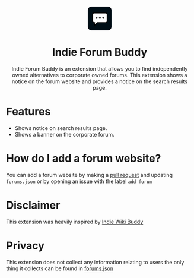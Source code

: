 <div align="center">
 
![](https://raw.githubusercontent.com/ScrapBlox/IndieForumBuddy/refs/heads/main/images/roundedicon.png)

# Indie Forum Buddy
Indie Forum Buddy is an extension that allows you to find independently owned alternatives to corporate owned forums.  This extension shows a notice on the forum website and provides a notice on the search results page.

</div>

# Features
* Shows notice on search results page.
* Shows a banner on the corporate forum.

# How do I add a forum website?
You can add a forum website by making a [pull request](https://github.com/ScrapBlox/IndieForumBuddy/pulls) and updating `forums.json` or by opening an [issue](https://github.com/ScrapBlox/IndieForumBuddy/issues) with the label `add forum`

# Disclaimer
This extension was heavily inspired by [Indie Wiki Buddy](https://github.com/KevinPayravi/indie-wiki-buddy)

# Privacy
This extension does not collect any information relating to users the only thing it collects can be found in [forums.json](https://github.com/ScrapBlox/IndieForumBuddy/blob/main/data/forums.json)

